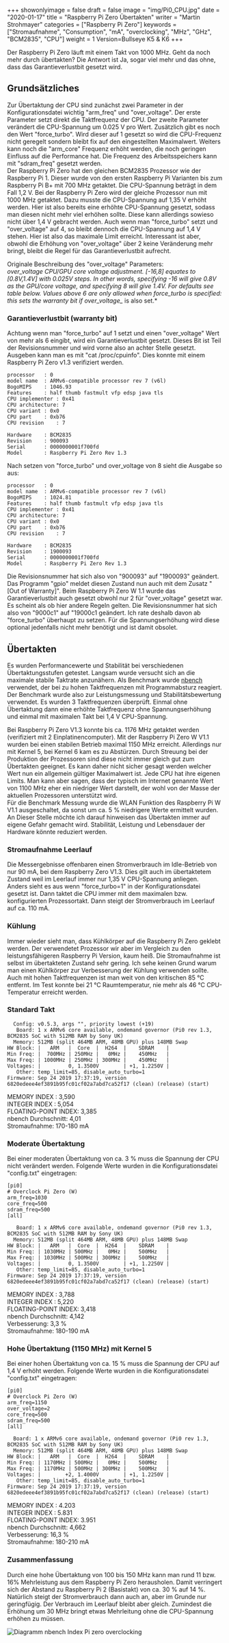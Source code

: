 ﻿+++
showonlyimage = false
draft = false
image = "img/Pi0_CPU.jpg"
date = "2020-01-17"
title = "Raspberry Pi Zero Übertakten"
writer = "Martin Strohmayer"
categories = ["Raspberry Pi Zero"] 
keywords = ["Stromaufnahme", "Consumption", "mA", "overclocking", "MHz", "GHz", "BCM2835", "CPU"]
weight = 1
Version=Bullseye K5 & K6
+++


Der Raspberry Pi Zero läuft mit einem Takt von 1000 MHz. Geht da noch mehr durch übertakten? Die Antwort ist Ja, sogar viel mehr und das ohne, dass das Garantieverlustbit gesetzt wird. 
<!--more-->

## Grundsätzliches

Zur Übertaktung der CPU sind zunächst zwei Parameter in der Konfigurationsdatei wichtig "arm_freq" und "over_voltage". Der erste Parameter setzt direkt die Taktfrequenz der CPU. Der zweite Parameter verändert die CPU-Spannung um 0.025 V pro Wert. Zusätzlich gibt es noch den Wert "force_turbo". Wird dieser auf 1 gesetzt so wird die CPU-Frequenz nicht geregelt sondern bleibt fix auf den eingestellten Maximalwert. Weiters kann noch die "arm_core" Frequenz erhöht werden, die noch geringen Einfluss auf die Performance hat. Die Frequenz des Arbeitsspeichers kann mit "sdram_freq" gesetzt werden.  
Der Raspberry Pi Zero hat den gleichen BCM2835 Prozessor wie der Raspberry Pi 1. Dieser wurde von den ersten Raspberry Pi Varianten bis zum Raspberry Pi B+ mit 700 MHz getaktet. Die CPU-Spannung beträgt in dem Fall 1,2 V. Bei der Raspberry Pi Zero wird der gleiche Prozessor nun mit 1000 MHz getaktet. Dazu musste die CPU-Spannung auf 1,35 V erhöht werden. Hier ist also bereits eine erhöhte CPU-Spannung gesetzt, sodass man diesen nicht mehr viel erhöhen sollte. Diese kann allerdings sowieso nicht über 1,4 V gebracht werden. Auch wenn man "force_turbo" setzt und "over_voltage" auf 4, so bleibt dennoch die CPU-Spannung auf 1,4 V stehen. Hier ist also das maximale Limit erreicht. Interessant ist aber, obwohl die Erhöhung von "over_voltage" über 2 keine Veränderung mehr bringt, bleibt die Regel für das Garantieverlustbit aufrecht.

Originale Beschreibung des "over_voltage" Parameters:  
*over_voltage 	CPU/GPU core voltage adjustment. [-16,8] equates to [0.8V,1.4V] with 0.025V steps. In other words, specifying -16 will give 0.8V as the GPU/core voltage, and specifying 8 will give 1.4V. For defaults see table below. Values above 6 are only allowed when force_turbo is specified: this sets the warranty bit if over_voltage_* is also set.*



### Garantieverlustbit (warranty bit)

Achtung wenn man "force_turbo" auf 1 setzt und einen "over_voltage" Wert von mehr als 6 eingibt, wird ein Garantieverlustbit gesetzt. 
Dieses Bit ist Teil der Revisionsnummer und wird vorne also an achter Stelle gesetzt. Ausgeben kann man es mit "cat /proc/cpuinfo".
Dies konnte mit einem Raspberry Pi Zero v1.3 verifiziert werden.

```
processor	: 0
model name	: ARMv6-compatible processor rev 7 (v6l)
BogoMIPS	: 1046.93
Features	: half thumb fastmult vfp edsp java tls 
CPU implementer	: 0x41
CPU architecture: 7
CPU variant	: 0x0
CPU part	: 0xb76
CPU revision	: 7 

Hardware	: BCM2835
Revision	: 900093
Serial		: 0000000001f700fd
Model		: Raspberry Pi Zero Rev 1.3
```
Nach setzen von "force_turbo" und over_voltage von 8 sieht die Ausgabe so aus:

```
processor	: 0
model name	: ARMv6-compatible processor rev 7 (v6l)
BogoMIPS	: 1024.81
Features	: half thumb fastmult vfp edsp java tls 
CPU implementer	: 0x41
CPU architecture: 7
CPU variant	: 0x0
CPU part	: 0xb76
CPU revision	: 7

Hardware	: BCM2835
Revision	: 1900093
Serial		: 0000000001f700fd
Model		: Raspberry Pi Zero Rev 1.3
```

Die Revisionsnummer hat sich also von "900093" auf "1900093" geändert. Das Programm "gpio" meldet diesen Zustand nun auch mit dem Zusatz "[Out of Warranty]".
Beim Raspberry Pi Zero W 1.1 wurde das Garantieverlustbit auch gesetzt obwohl nur 2 für "over_voltage" gesetzt war. Es scheint als ob hier andere Regeln gelten. Die Revisionsnummer hat sich also von "9000c1" auf "19000c1 geändert. Ich rate deshalb davon ab "force_turbo" überhaupt zu setzen. Für die Spannungserhöhung wird diese optional jedenfalls nicht mehr benötigt und ist damit obsolet.


## Übertakten

Es wurden Performancewerte und Stabilität bei verschiedenen Übertaktungsstufen getestet. Langsam wurde versucht sich an die maximale stabile Taktrate anzunähern. Als Benchmark wurde [nbench](https://www.math.utah.edu/~mayer/linux/bmark.html) verwendet, der bei zu hohen Taktfrequenzen mit Programmabsturz reagiert. Der Benchmark wurde also zur Leistungsmessung und Stabilitätsbewertung verwendet. 
Es wurden 3 Taktfrequenzen überprüft. Einmal ohne Übertaktung dann eine erhöhte Taktfrequenz ohne Spannungserhöhung und einmal mit maximalen Takt bei 1,4 V CPU-Spannung.  

Bei Raspberry Pi Zero V1.3 konnte bis ca. 1176 MHz getaktet werden (verifiziert mit 2 Einplatinencomputer). Mit der Raspberry Pi Zero W V1.1 wurden bei einen stabilen Betrieb maximal 1150 MHz erreicht. Allerdings nur mit Kernel 5, bei Kernel 6 kam es zu Abstürzen. Durch Streuung bei der Produktion der Prozessoren sind diese nicht immer gleich gut zum Übertakten geeignet. Es kann daher nicht sicher gesagt werden welcher Wert nun ein allgemein gültiger Maximalwert ist. Jede CPU hat ihre eigenen Limits. Man kann aber sagen, dass der typisch im Internet genannte Wert von 1100 MHz eher ein niedriger Wert darstellt, der wohl von der Masse der aktuellen Prozessoren unterstützt wird.  
Für die Benchmark Messung wurde die WLAN Funktion des Raspberry Pi W V1.1 ausgeschaltet, da sonst um ca. 5 % niedrigere Werte ermittelt wurden.
An Dieser Stelle möchte ich darauf hinweisen das Übertakten immer auf eigene Gefahr gemacht wird. Stabilität, Leistung und Lebensdauer der Hardware könnte reduziert werden. 
 
### Stromaufnahme Leerlauf

Die Messergebnisse offenbaren einen Stromverbrauch im Idle-Betrieb von nur 90 mA, bei dem Raspberry Zero V1.3. Dies gilt auch im übertaktetem Zustand weil im Leerlauf immer nur 1,35 V CPU-Spannung anliegen.  
Anders sieht es aus wenn "force_turbo=1" in der Konfigurationsdatei gesetzt ist. Dann taktet die CPU immer mit dem maximalen bzw. konfigurierten Prozessortakt. Dann steigt der Stromverbrauch im Leerlauf auf ca. 110 mA.

### Kühlung

Immer wieder sieht man, dass Kühlkörper auf die Raspberry Pi Zero geklebt werden. Der verwendetet Prozessor wir aber im Vergleich zu den leistungsfähigeren Raspberry Pi Version, kaum heiß. Die Stromaufnahme ist selbst im übertakteten Zustand sehr gering. Ich sehe keinen Grund warum man einen Kühlkörper zur Verbesserung der Kühlung verwenden sollte. Auch mit hohen Taktfrequenzen ist man weit von den kritischen 85 °C entfernt. Im Test konnte bei 21 °C Raumtemperatur, nie mehr als 46 °C CPU-Temperatur erreicht werden. 
 

### Standard Takt

```
  Config: v0.5.3, args "", priority lowest (+19)
   Board: 1 x ARMv6 core available, ondemand governor (Pi0 rev 1.3, BCM2835 SoC with 512MB RAM by Sony UK)
  Memory: 512MB (split 464MB ARM, 48MB GPU) plus 148MB Swap
HW Block: |   ARM   |  Core  |  H264  |    SDRAM    |
Min Freq: |  700MHz | 250MHz |   0MHz |    450MHz   |
Max Freq: | 1000MHz | 250MHz | 300MHz |    450MHz   |
Voltages: |         0, 1.3500V        | +1, 1.2250V |
   Other: temp_limit=85, disable_auto_turbo=1
Firmware: Sep 24 2019 17:37:19, version 6820edeee4ef3891b95fc01cf02a7abd7ca52f17 (clean) (release) (start)
```

MEMORY INDEX        : 3,590  
INTEGER INDEX       : 5,054  
FLOATING-POINT INDEX: 3,385  
nbench Durchschnitt:  4,01  
Stromaufnahme: 170-180 mA


### Moderate Übertaktung

Bei einer moderaten Übertaktung von ca. 3 % muss die Spannung der CPU nicht verändert werden. Folgende Werte wurden in die
Konfigurationsdatei "config.txt" eingetragen:

```
[pi0]
# Overclock Pi Zero (W)
arm_freq=1030
core_freq=500
sdram_freq=500
[all]
```

```
   Board: 1 x ARMv6 core available, ondemand governor (Pi0 rev 1.3, BCM2835 SoC with 512MB RAM by Sony UK)
  Memory: 512MB (split 464MB ARM, 48MB GPU) plus 148MB Swap
HW Block: |   ARM   |  Core  |  H264  |    SDRAM    |
Min Freq: | 1030MHz | 500MHz |   0MHz |    500MHz   |
Max Freq: | 1030MHz | 500MHz | 300MHz |    500MHz   |
Voltages: |         0, 1.3500V        | +1, 1.2250V |
   Other: temp_limit=85, disable_auto_turbo=1
Firmware: Sep 24 2019 17:37:19, version 6820edeee4ef3891b95fc01cf02a7abd7ca52f17 (clean) (release) (start)
```

MEMORY INDEX        : 3,788  
INTEGER INDEX       : 5,220  
FLOATING-POINT INDEX: 3,418  
nbench Durchschnitt:  4,142  
Verbesserung: 3,3 %  
Stromaufnahme: 180-190 mA


### Hohe Übertaktung (1150 MHz) mit Kernel 5

Bei einer hohen Übertaktung von ca. 15 % muss die Spannung der CPU auf 1,4 V erhöht werden. Folgende Werte wurden in die
Konfigurationsdatei "config.txt" eingetragen:

```
[pi0]
# Overclock Pi Zero (W)
arm_freq=1150
over_voltage=2
core_freq=500
sdram_freq=500
[all]
```

```
  Board: 1 x ARMv6 core available, ondemand governor (Pi0 rev 1.3, BCM2835 SoC with 512MB RAM by Sony UK)
  Memory: 512MB (split 464MB ARM, 48MB GPU) plus 148MB Swap
HW Block: |   ARM   |  Core  |  H264  |    SDRAM    |
Min Freq: | 1170MHz | 500MHz |   0MHz |    500MHz   |
Max Freq: | 1170MHz | 500MHz | 300MHz |    500MHz   |
Voltages: |        +2, 1.4000V        | +1, 1.2250V |
   Other: temp_limit=85, disable_auto_turbo=1
Firmware: Sep 24 2019 17:37:19, version 6820edeee4ef3891b95fc01cf02a7abd7ca52f17 (clean) (release) (start)
```

MEMORY INDEX        : 4.203  
INTEGER INDEX       : 5.831  
FLOATING-POINT INDEX: 3.951  
nbench Durchschnitt:  4,662  
Verbesserung: 16,3 %  
Stromaufnahme: 180-210 mA


### Zusammenfassung

Durch eine hohe Übertaktung von 100 bis 150 MHz kann man rund 11 bzw. 16% Mehrleistung aus dem Raspberry Pi Zero herausholen. Damit verringert sich der Abstand zu Raspberry Pi 2 (Basistakt) von ca. 30 % auf 14 %.  
Natürlich steigt der Stromverbrauch dann auch an, aber im Grunde nur geringfügig. Der Verbrauch im Leerlauf bleibt aber gleich. Zumindest die Erhöhung um 30 MHz bringt etwas Mehrleitung ohne die CPU-Spannung erhöhen zu müssen.

![Diagramm nbench Index Pi zero overclocking](../../img/nBenchIndex_PiZeroOverclocking.png) 


